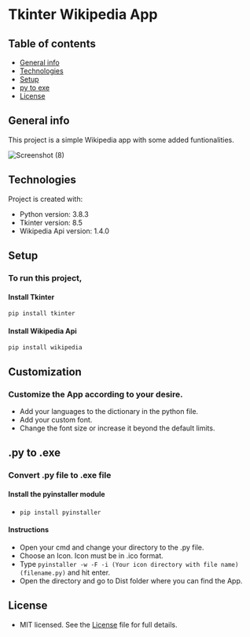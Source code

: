 # Tkinter Wikipedia App

## Table of contents
* [General info](#general-info)
* [Technologies](#technologies)
* [Setup](#setup)
* [py to exe](#py-to-exe)
* [License](#license)

## General info
This project is a simple Wikipedia app with some added funtionalities.

![Screenshot (8)](https://user-images.githubusercontent.com/67178624/86349072-32a81980-bc7e-11ea-94e0-b45ca8541efd.png)

		
## Technologies
Project is created with:
* Python version: 3.8.3
* Tkinter version: 8.5
* Wikipedia Api version: 1.4.0
	
## Setup
### To run this project,
#### Install Tkinter
```
pip install tkinter
```
#### Install Wikipedia Api
```
pip install wikipedia
```

## Customization
### Customize the App according to your desire.
* Add your languages to the dictionary in the python file.
* Add your custom font.
* Change the font size or increase it beyond the default limits.

## .py to .exe
### Convert .py file to .exe file
#### Install the pyinstaller module
* ```pip install pyinstaller```
#### Instructions
* Open your cmd and change your directory to the .py file.
* Choose an Icon. Icon must be in .ico format.
* Type ```pyinstaller -w -F -i (Your icon directory with file name) (filename.py)``` and hit enter.
* Open the directory and go to Dist folder where you can find the App.

## License
* MIT licensed. See the [License](LICENSE) file for full details. 
